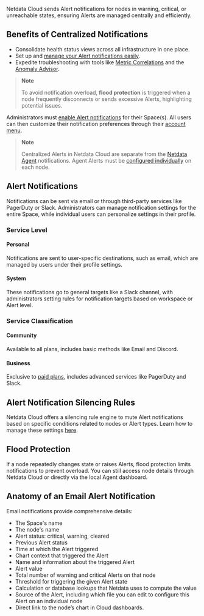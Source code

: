 

Netdata Cloud sends Alert notifications for nodes in warning, critical, or unreachable states, ensuring Alerts are managed centrally and efficiently.

## Benefits of Centralized Notifications

- Consolidate health status views across all infrastructure in one place.
- Set up and [manage your Alert notifications easily](/docs/agent/alerts-and-notifications/notifications/centralized-cloud-notifications/manage-notification-methods).
- Expedite troubleshooting with tools like [Metric Correlations](/docs/agent/metric-correlations) and the [Anomaly Advisor](/docs/dashboards-and-charts/anomaly-advisor-tab).

> **Note**
>
> To avoid notification overload, **flood protection** is triggered when a node frequently disconnects or sends excessive Alerts, highlighting potential issues.

Administrators must [enable Alert notifications](/docs/agent/alerts-and-notifications/notifications/centralized-cloud-notifications/manage-notification-methods#manage-space-notification-settings) for their Space(s). All users can then customize their notification preferences through their [account menu](/docs/agent/alerts-and-notifications/notifications/centralized-cloud-notifications/manage-notification-methods#manage-user-notification-settings).

> **Note**
>
> Centralized Alerts in Netdata Cloud are separate from the [Netdata Agent](/docs/agent/alerts-and-notifications/notifications) notifications. Agent Alerts must be [configured individually](/docs/agent/src/health/reference) on each node.

## Alert Notifications

Notifications can be sent via email or through third-party services like PagerDuty or Slack. Administrators can manage notification settings for the entire Space, while individual users can personalize settings in their profile.

### Service Level

#### Personal

Notifications are sent to user-specific destinations, such as email, which are managed by users under their profile settings.

#### System

These notifications go to general targets like a Slack channel, with administrators setting rules for notification targets based on workspace or Alert level.

### Service Classification

#### Community

Available to all plans, includes basic methods like Email and Discord.

#### Business

Exclusive to [paid plans](/docs/agent/netdata-cloud/view-plan-and-billing), includes advanced services like PagerDuty and Slack.

## Alert Notification Silencing Rules

Netdata Cloud offers a silencing rule engine to mute Alert notifications based on specific conditions related to nodes or Alert types. Learn how to manage these settings [here](/docs/agent/alerts-and-notifications/notifications/centralized-cloud-notifications/manage-alert-notification-silencing-rules).

## Flood Protection

If a node repeatedly changes state or raises Alerts, flood protection limits notifications to prevent overload. You can still access node details through Netdata Cloud or directly via the local Agent dashboard.

## Anatomy of an Email Alert Notification

Email notifications provide comprehensive details:

- The Space's name
- The node's name
- Alert status: critical, warning, cleared
- Previous Alert status
- Time at which the Alert triggered
- Chart context that triggered the Alert
- Name and information about the triggered Alert
- Alert value
- Total number of warning and critical Alerts on that node
- Threshold for triggering the given Alert state
- Calculation or database lookups that Netdata uses to compute the value
- Source of the Alert, including which file you can edit to configure this Alert on an individual node
- Direct link to the node’s chart in Cloud dashboards.
